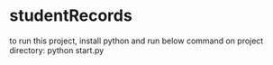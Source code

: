 # studentRecords
to run this project, install python and run below command on project directory: 
python start.py
